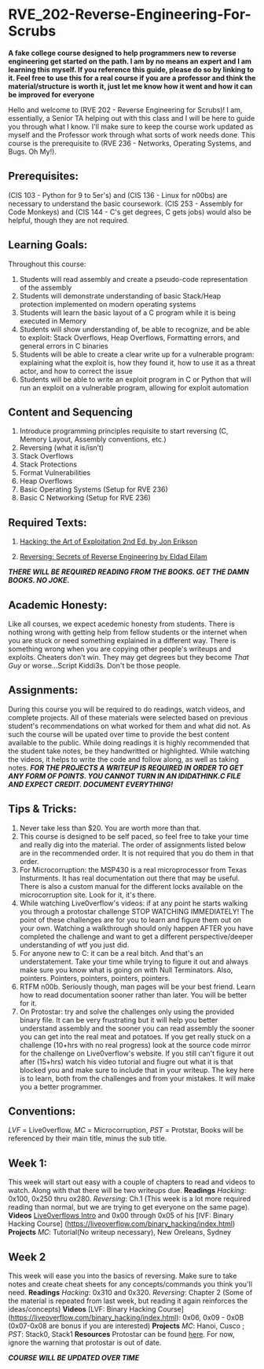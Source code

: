 # RVE_202-Reverse-Engineering-For-Scrubs
**A fake college course designed to help programmers new to reverse engineering get started on the path. I am by no means an expert and I am learning this myself. If you reference this guide, please do so by linking to it. Feel free to use this for a real course if you are a professor and think the material/structure is worth it, just let me know how it went and how it can be improved for everyone**

Hello and welcome to (RVE 202 - Reverse Engineering for Scrubs)! I am, essentially, a Senior TA helping out with this class and I will be here to guide you through what I know. I'll make sure to keep the course work updated as myself and the Professor work through what sorts of work needs done. This course is the prerequisite to (RVE 236 - Networks, Operating Systems, and Bugs. Oh My!).

## Prerequisites:
(CIS 103 - Python for 9 to 5er's) and (CIS 136 - Linux for n00bs) are necessary to understand the basic coursework. (CIS 253 - Assembly for Code Monkeys) and (CIS 144 - C's get degrees, C gets jobs) would also be helpful, though they are not required.

## Learning Goals:
Throughout this course:
1. Students will read assembly and create a pseudo-code representation of the assembly
2. Students will demonstrate understanding of basic Stack/Heap protection implemented on modern operating systems
3. Students will learn the basic layout of a C program while it is being executed in Memory
4. Students will show understanding of, be able to recognize, and be able to exploit: Stack Overflows, Heap Overflows, 
   Formatting errors, and general errors in C binaries
5. Students will be able to create a clear write up for a vulnerable program: explaining what the exploit is, how they 
   found it, how to use it as a threat actor, and how to correct the issue
6. Students will be able to write an exploit program in C or Python that will run an exploit on a vulnerable program, 
   allowing for exploit automation

## Content and Sequencing
1. Introduce programming principles requisite to start reversing (C, Memory Layout, Assembly conventions, etc.)
2. Reversing (what it is/isn’t)
3. Stack Overflows
4. Stack Protections
5. Format Vulnerabilities
6. Heap Overflows
7. Basic Operating Systems (Setup for RVE 236)
8. Basic C Networking (Setup for RVE 236)

## Required Texts:
1. [Hacking: the Art of Exploitation 2nd Ed. by Jon Erikson](https://www.amazon.com/Hacking-Art-Exploitation-Jon-Erickson/dp/1593271441/ref=sr_1_2?ie=UTF8&qid=1545281046&sr=8-2&keywords=hacking+the+art+of+exploitation)

2. [Reversing: Secrets of Reverse Engineering by Eldad Eilam](https://www.amazon.com/Reversing-Secrets-Engineering-Eldad-Eilam/dp/0764574817/ref=sr_1_1?ie=UTF8&qid=1545281077&sr=8-1&keywords=reversing+secrets+of+reverse+engineering)

***THERE WILL BE REQUIRED READING FROM THE BOOKS. GET THE DAMN BOOKS. NO JOKE.***

## Academic Honesty:
Like all courses, we expect acedemic honesty from students. There is nothing wrong with getting help from fellow students or the internet when you are stuck or need something explained in a different way. There is something wrong when you are copying other people's writeups and exploits. Cheaters don't win. They may get degrees but they become *That Guy* or worse...Script Kiddi3s. Don't be those people.

## Assignments:
During this course you will be required to do readings, watch videos, and complete projects. All of these materials were selected based on previous student's recommendations on what worked for them and what did not. As such the course will be upated over time to provide the best content available to the public. While doing readings it is highly recommended that the student take notes, be they handwritted or highlighted. While watching the videos, it helps to write the code and follow along, as well as taking notes. ***FOR THE PROJECTS A WRITEUP IS REQUIRED IN ORDER TO GET ANY FORM OF POINTS. YOU CANNOT TURN IN AN IDIDATHINK.C FILE AND EXPECT CREDIT. DOCUMENT EVERYTHING!***

## Tips & Tricks:
1. Never take less than $20. You are worth more than that.
2. This course is designed to be self paced, so feel free to take your time and really dig into the material. The order of assignments  listed below are in the recommended order. It is not required that you do them in that order.
3. For Microcorruption: the MSP430 is a real microprocessor from Texas Insturments. It has real documentation out there that may be useful. There is also a custom manual for the different locks available on the microcorruption site. Look for it, it's there.
4. While watching Live0verflow's videos: if at any point he starts walking you through a protostar challenge STOP WATCHING IMMEDIATELY! The point of these challenges are for you to learn and figure them out on your own. Watching a walkthrough should only happen AFTER you have completed the challenge and want to get a different perspective/deeper understanding of wtf you just did.
5. For anyone new to C: it can be a real bitch. And that's an understatement. Take your time while trying to figure it out and always make sure you know what is going on with Null Terminators. Also, pointers. Pointers, pointers, pointers, pointers.
6. RTFM n00b. Seriously though, man pages will be your best friend. Learn how to read documentation sooner rather than later. You will be better for it.
7. On Protostar: try and solve the challenges only using the provided binary file. It can be very frustrating but it will help you better understand assembly and the sooner you can read assembly the sooner you can get into the real meat and potatoes. If you get really stuck on a challenge (10+hrs with no real progress) look at the source code mirror for the challenge on Live0verflow's website. If you still can't figure it out after (15+hrs) watch his video tutorial and fiugre out what it is that blocked you and make sure to include that in your writeup. The key here is to learn, both from the challenges and from your mistakes. It will make you a better programmer.

## Conventions:
  _LVF_ = Live0verflow,
  _MC_ = Microcorruption,
  _PST_ = Protstar,
  Books will be referenced by their main title, minus the sub title.

## Week 1:
This week will start out easy with a couple of chapters to read and videos to watch. Along with that there will be two writeups due.
**Readings** _Hacking_: 0x100, 0x250 thru ox280. _Reversing_: Ch.1 (This week is a lot more required reading than normal, but we are trying to get everyone on the same page). 
**Videos** [Live0verflows Intro](https://liveoverflow.com/intro.html) and 0x00 through 0x05 of his [lVF: Binary Hacking Course] (https://liveoverflow.com/binary_hacking/index.html)
**Projects** _MC_: Tutorial(No writeup necessary), New Oreleans, Sydney

## Week 2
This week will ease you into the basics of reversing. Make sure to take notes and create cheat sheets for any concepts/commands you think you'll need.
**Readings** _Hacking_: 0x310 and 0x320. _Reversing_: Chapter 2 (Some of the material is repeated from last week, but reading it again reinforces the ideas/concepts)
**Videos** [LVF: Binary Hacking Course] (https://liveoverflow.com/binary_hacking/index.html): 0x06, 0x09 - 0x0B (0x07-0x08 are bonus if you are interested)
**Projects** _MC_: Hanoi, Cusco ; _PST_: Stack0, Stack1
**Resources** Protostar can be found [here](https://exploit.education/protostar/). For now, ignore the warning that protostar is out of date.
  
***COURSE WILL BE UPDATED OVER TIME***
